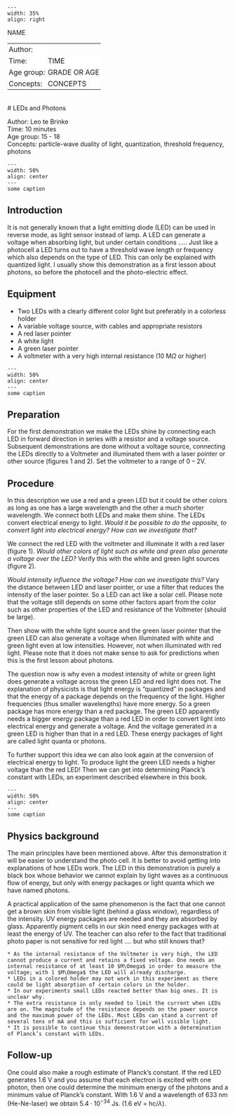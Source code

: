 

<div style="clear: both;">

```{figure} ../../figures/ready.png
---
width: 35%
align: right
```

</div>

<table style="width: 100%; border-collapse: collapse; border: none;">
    <tr style="background-color: white;"> 
        <td style="text-align: left; padding: 3px; border: none;">Author:</td
        <td style="text-align: left; padding: 3px; border: none;">NAME</td>
    </tr>
    <tr style="background-color: white;">
        <td style="text-align: left; padding: 3px; border: none;">Time:</td>
        <td style="text-align: left; padding: 3px; border: none;">TIME</td>
    </tr>
    <tr style="background-color: white;">
        <td style="text-align: left; padding: 3px; border: none;">Age group:</td>
        <td style="text-align: left; padding: 3px; border: none;">GRADE OR AGE</td>
    </tr>
    <tr style="background-color: white;">
        <td style="text-align: left; padding: 3px; border: none;">Concepts:</td>
        <td style="text-align: left; padding: 3px; border: none;">CONCEPTS</td>
    </tr>
</table><br>
# LEDs and Photons


Author: Leo te Brinke\
Time:	10 minutes\
Age group: 15 - 18\
Concepts:	particle-wave duality of light, quantization, threshold frequency, photons

```{figure} demo23_figure1.jpg
---
width: 50%
align: center
---
some caption
``` 

## Introduction
It is not generally known that a light emitting diode (LED) can be used in reverse mode, as light sensor instead of lamp. A LED can generate a voltage when absorbing light, but under certain conditions ..... Just like a photocell a LED turns out to have a threshold wave length or frequency which also depends on the type of LED. This can only be explained with quantized light. I usually show this demonstration as a first lesson about photons, so before the photocell and the photo-electric effect. 

## Equipment
* Two LEDs with a clearly different color light but preferably in a colorless holder
* A variable voltage source, with cables and appropriate resistors
* A red laser pointer
* A white light
* A green laser pointer
* A voltmeter with a very high internal resistance (10 M$\Omega$ or higher)

```{figure} demo23_figure2.jpg
---
width: 50%
align: center
---
some caption
``` 

## Preparation
For the first demonstration we make the LEDs shine by connecting each LED in forward direction in series with a resistor and a voltage source. Subsequent demonstrations are done without a voltage source, connecting  the LEDs directly to a Voltmeter and illuminated them with a laser pointer or other source (figures 1 and 2). Set the voltmeter to a range of 0 – 2V.

## Procedure
In this description we use a red and a green LED but it could be other colors as long as one has a large wavelength and the other a much shorter wavelength. We connect both LEDs and make them shine. The LEDs convert electrical energy to light. *Would it be possible to do the opposite, to convert light into electrical energy? How can we investigate that?*

We connect the red LED with the voltmeter and illuminate it with a red laser (figure 1). *Would other colors of light such as white and green also generate a voltage over the LED?* Verify this with the white and green light sources (figure 2).

*Would intensity influence the voltage? How can we investigate this?* Vary the distance between LED and laser pointer, or use a filter that reduces the intensity of the laser pointer. So a LED can act like a solar cell. Please note that the voltage still depends on some other factors apart from the color such as other properties of the LED and resistance of the Voltmeter (should be large).

Then show with the white light source and the green laser pointer that the green LED can also generate a voltage when illuminated with white and green light even at low intensities. However, not when illuminated with red light. Please note that it does not make sense to ask for predictions when this is the first lesson about photons.

The question now is why even a modest intensity of white or green light does generate a voltage across the green LED and red light does not. The explanation of physicists is that light energy is “quantized” in packages and that the energy of a package depends on the frequency of the light. Higher frequencies (thus smaller wavelengths) have more energy. So a green package has more energy than a red package. The green LED apparently needs a bigger energy package than a red LED in order to convert light into electrical energy and generate a voltage. And the voltage generated in a green LED is higher than that in a red LED. These energy packages of light are called light quanta or photons.

To further support this idea we can also look again at the conversion of electrical energy to light. To produce light the green LED needs a higher voltage than the red LED! Then we can get into determining Planck’s constant with LEDs, an experiment described elsewhere in this book.

```{figure} demo23_figure3.JPG
---
width: 50%
align: center
---
some caption
``` 

## Physics background
The main principles have been mentioned above. After this demonstration it will be easier to understand the photo cell. It is better to avoid getting into explanations of how LEDs work. The LED in this demonstration is purely a black box whose behavior we cannot explain by light waves as a continuous flow of energy, but only with energy packages or light quanta which we have named photons.

A practical application of the same phenomenon is the fact that one cannot get a brown skin from visible light (behind a glass window), regardless of the intensity. UV energy packages are needed and they are absorbed by glass. Apparently pigment cells in our skin need energy packages with at least the energy of UV. The teacher can also refer to the fact that traditional photo paper is not sensitive for red light .... but who still knows that?

```{tip}
* As the internal resistance of the Voltmeter is very high, the LED cannot produce a current and retains a fixed voltage. One needs an internal resistance of at least 10 $M\Omega$ in order to measure the voltage; with 1 $M\Omega$ the LED will already discharge.
* LEDs in a colored holder may not work in this experiment as there could be light absorption of certain colors in the holder. 
* In our experiments small LEDs reacted better than big ones. It is unclear why.
* The extra resistance is only needed to limit the current when LEDs are on. The magnitude of the resistance depends on the power source and the maximum power of the LEDs. Most LEDs can stand a current of several tens of mA and this is sufficient for well visible light.
* It is possible to continue this demonstration with a determination of Planck’s constant with LEDs.
```

## Follow-up
One could also make a rough estimate of Planck’s constant. If the red LED generates $1.6$ V and you assume that each electron is excited with one photon, then one could determine the minimum energy of the photons and a minimum value of Planck’s constant. With $1.6$ V and a wavelength of $633$ nm (He-Ne-laser) we obtain $5.4\cdot 10^{-34}$ Js.  ($1.6$ eV = hc/$\lambda$).